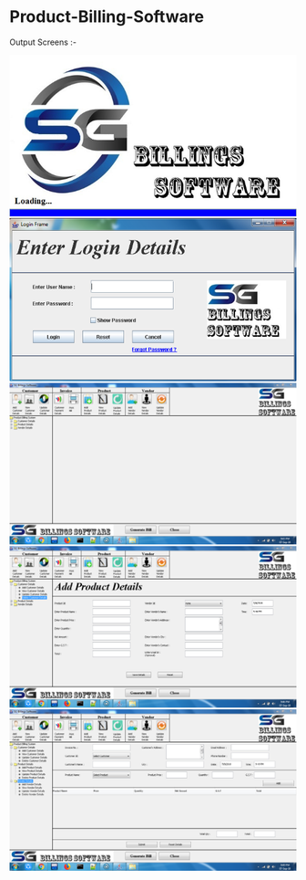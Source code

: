 # Product-Billing-Software
Output Screens :- 
<p align="left">
  <img src="screenshots\login.jpg"/>
  <img src="screenshots\01.jpg" />
  <img src="screenshots\03.jpg" />
  <img src="screenshots\12.jpg" />
  <img src="screenshots\20.jpg" />
</p>


